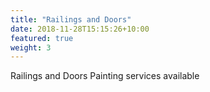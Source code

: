 ```yaml
---
title: "Railings and Doors"
date: 2018-11-28T15:15:26+10:00
featured: true
weight: 3
---
```

Railings and Doors Painting services available
